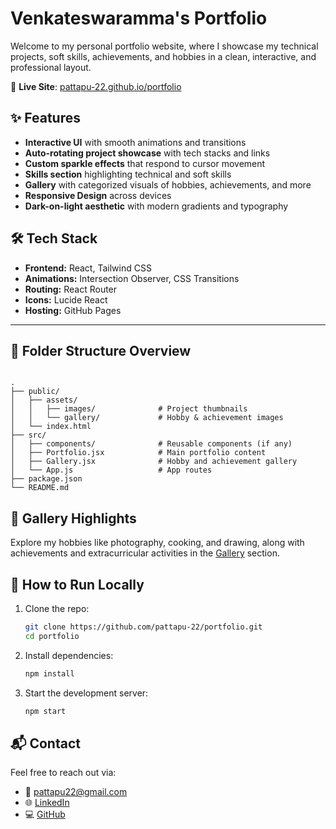 # Venkateswaramma's Portfolio

Welcome to my personal portfolio website, where I showcase my technical projects, soft skills, achievements, and hobbies in a clean, interactive, and professional layout.

🔗 **Live Site**: [pattapu-22.github.io/portfolio](https://pattapu-22.github.io/portfolio)



## ✨ Features

- **Interactive UI** with smooth animations and transitions
- **Auto-rotating project showcase** with tech stacks and links
- **Custom sparkle effects** that respond to cursor movement
- **Skills section** highlighting technical and soft skills
- **Gallery** with categorized visuals of hobbies, achievements, and more
- **Responsive Design** across devices
- **Dark-on-light aesthetic** with modern gradients and typography



## 🛠️ Tech Stack

- **Frontend:** React, Tailwind CSS
- **Animations:** Intersection Observer, CSS Transitions
- **Routing:** React Router
- **Icons:** Lucide React
- **Hosting:** GitHub Pages

---

## 📁 Folder Structure Overview

```

.
├── public/
│   ├── assets/
│   │   ├── images/              # Project thumbnails
│   │   └── gallery/             # Hobby & achievement images
│   └── index.html
├── src/
│   ├── components/              # Reusable components (if any)
│   ├── Portfolio.jsx            # Main portfolio content
│   ├── Gallery.jsx              # Hobby and achievement gallery
│   └── App.js                   # App routes
├── package.json
└── README.md

````



## 📸 Gallery Highlights

Explore my hobbies like photography, cooking, and drawing, along with achievements and extracurricular activities in the [Gallery](https://pattapu-22.github.io/portfolio/gallery) section.



## 🚀 How to Run Locally

1. Clone the repo:
   ```bash
   git clone https://github.com/pattapu-22/portfolio.git
   cd portfolio
    ````

2. Install dependencies:

   ```bash
   npm install
   ```

3. Start the development server:

   ```bash
   npm start
   ```



## 📬 Contact

Feel free to reach out via:

* 📧 [pattapu22@gmail.com](mailto:pattapu22@gmail.com)
* 🌐 [LinkedIn](https://www.linkedin.com/in/pattapu22)
* 💻 [GitHub](https://github.com/pattapu-22)
